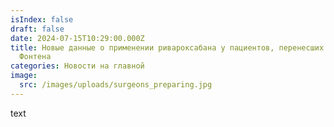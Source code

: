 ```yaml
---
isIndex: false
draft: false
date: 2024-07-15T10:29:00.000Z
title: Новые данные о применении ривароксабана у пациентов, перенесших операцию
  Фонтена
categories: Новости на главной
image:
  src: /images/uploads/surgeons_preparing.jpg
---
```

text
